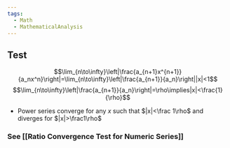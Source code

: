 ```yaml
---
tags:
  - Math
  - MathematicalAnalysis
---
```

## Test
$$\lim_{n\to\infty}\left|\frac{a_{n+1}x^{n+1}}{a_nx^n}\right|=\lim_{n\to\infty}\left|\frac{a_{n+1}}{a_n}\right||x|<1$$
$$\lim_{n\to\infty}\left|\frac{a_{n+1}}{a_n}\right|=\rho\implies|x|<\frac{1}{\rho}$$
- Power series converge for any $x$ such that $|x|<\frac 1\rho$ and diverges for $|x|>\frac1\rho$  
### See [[Ratio Convergence Test for Numeric Series]]